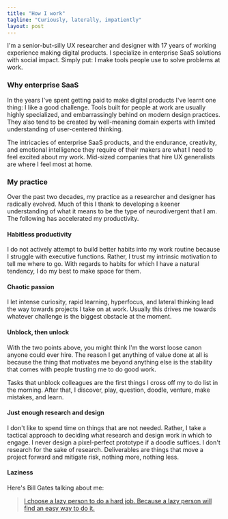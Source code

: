 ```yaml
---
title: "How I work"
tagline: "Curiously, laterally, impatiently"
layout: post
---
```

I'm a senior-but-silly UX researcher and designer with 17 years of working experience making digital products. I specialize in enterprise SaaS solutions with social impact. Simply put: I make tools people use to solve problems at work.

### Why enterprise SaaS
In the years I've spent getting paid to make digital products I've learnt one thing: I like a good challenge. Tools built for people at work are usually highly specialized, and embarrassingly behind on modern design practices. They also tend to be created by well-meaning domain experts with limited understanding of user-centered thinking. 

The intricacies of enterprise SaaS products, and the endurance, creativity, and emotional intelligence they require of their makers are what I need to feel excited about my work. Mid-sized companies that hire UX generalists are where I feel most at home.

### My practice
Over the past two decades, my practice as a researcher and designer has radically evolved. Much of this I thank to developing a keener understanding of what it means to be the type of neurodivergent that I am. The following has accelerated my productivity. 

#### Habitless productivity
I do not actively attempt to build better habits into my work routine because I struggle with executive functions.  Rather, I trust my intrinsic motivation to tell me where to go. With regards to habits for which I have a natural tendency, I do my best to make space for them.

#### Chaotic passion
I let intense curiosity, rapid learning, hyperfocus, and lateral thinking lead the way towards projects I take on at work. Usually this drives me towards whatever challenge is the biggest obstacle at the moment.

#### Unblock, then unlock
With the two points above, you might think I'm the worst loose canon anyone could ever hire. The reason I get anything of value done at all is because the thing that motivates me beyond anything else is the stability that comes with people trusting me to do good work.

Tasks that unblock colleagues are the first things I cross off my to do list in the morning. After that, I discover, play, question, doodle, venture, make mistakes, and learn.

#### Just enough research and design
I don't like to spend time on things that are not needed. Rather, I take a tactical approach to deciding what research and design work in which to engage. I never design a pixel-perfect prototype if a doodle suffices. I don't research for the sake of research. Deliverables are things that move a project forward and mitigate risk, nothing more, nothing less.

#### Laziness
Here's Bill Gates talking about me:

> [I choose a lazy person to do a hard job. Because a lazy person will find an easy way to do it.](https://www.goodreads.com/quotes/568877-i-choose-a-lazy-person-to-do-a-hard-job)
